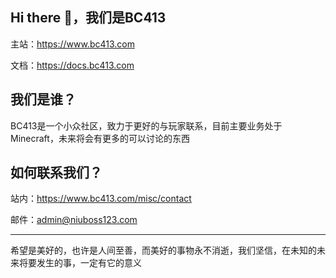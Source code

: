 ## Hi there 👋，我们是BC413

主站：https://www.bc413.com

文档：https://docs.bc413.com

## 我们是谁？

BC413是一个小众社区，致力于更好的与玩家联系，目前主要业务处于Minecraft，未来将会有更多的可以讨论的东西

## 如何联系我们？

站内：https://www.bc413.com/misc/contact

邮件：admin@niuboss123.com

---

希望是美好的，也许是人间至善，而美好的事物永不消逝，我们坚信，在未知的未来将要发生的事，一定有它的意义

